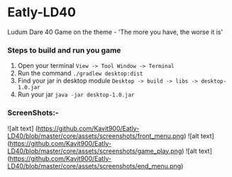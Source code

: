# Eatly-LD40
Ludum Dare 40 Game on the theme - 'The more you have, the worse it is'

### Steps to build and run you game

1. Open your terminal ``` View -> Tool Window -> Terminal ```
2. Run the command ``` ./gradlew desktop:dist ```
3. Find your jar in desktop module ``` Desktop -> build -> libs -> desktop-1.0.jar ```
4. Run your jar ``` java -jar desktop-1.0.jar ```


### ScreenShots:-

![alt text] (https://github.com/Kavit900/Eatly-LD40/blob/master/core/assets/screenshots/front_menu.png)
![alt text] (https://github.com/Kavit900/Eatly-LD40/blob/master/core/assets/screenshots/game_play.png)
![alt text] (https://github.com/Kavit900/Eatly-LD40/blob/master/core/assets/screenshots/end_menu.png)
